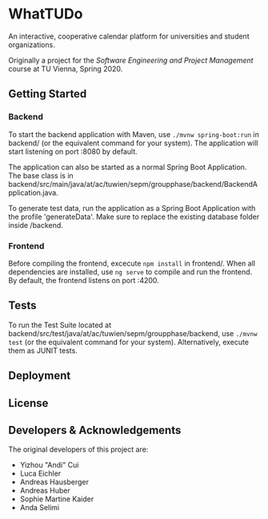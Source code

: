 # WhatTUDo

An interactive, cooperative calendar platform for universities and student organizations. 

Originally a project for the _Software Engineering and Project Management_ course at TU Vienna, Spring 2020. 

## Getting Started

### Backend

To start the backend application with Maven, use `./mvnw spring-boot:run` in backend/ (or the equivalent 
command for your system). 
The application will start listening on port :8080 by default. 

The application can also be started as a normal Spring Boot Application. The base class is in 
backend/src/main/java/at/ac/tuwien/sepm/groupphase/backend/BackendApplication.java. 

To generate test data, run the application as a Spring Boot Application with the profile 'generateData'. Make sure to 
replace the existing database folder inside /backend. 

### Frontend

Before compiling the frontend, excecute `npm install` in frontend/. When all dependencies are installed, use `ng serve`
to compile and run the frontend. By default, the frontend listens on port :4200. 

## Tests

To run the Test Suite located at backend/src/test/java/at/ac/tuwien/sepm/groupphase/backend, use `./mvnw test` (or the 
equivalent command for your system). Alternatively, execute them as JUNIT tests. 

## Deployment

## License

## Developers & Acknowledgements

The original developers of this project are: 
* Yizhou "Andi" Cui
* Luca Eichler
* Andreas Hausberger
* Andreas Huber
* Sophie Martine Kaider
* Anda Selimi

